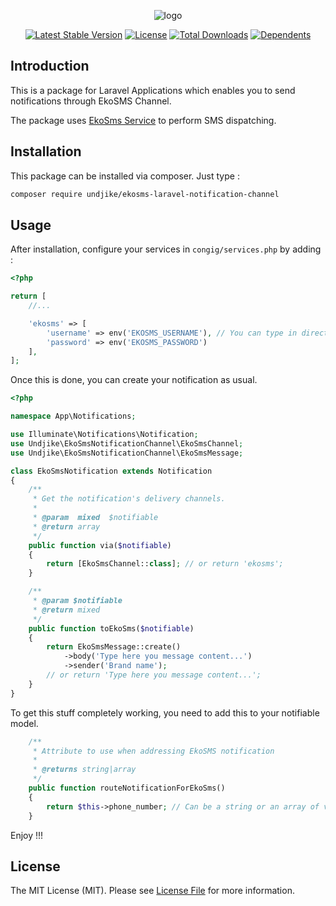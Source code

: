 <p align="center"><img src="https://api-public.ekotech.cm/assets/images/logo.png" alt="logo"></p>

<p align="center">
<a href="https://packagist.org/packages/undjike/ekosms-laravel-notification-channel"><img src="https://poser.pugx.org/undjike/ekosms-laravel-notification-channel/v/stable.svg" alt="Latest Stable Version"></a>
<a href="https://packagist.org/packages/undjike/ekosms-laravel-notification-channel"><img src="https://poser.pugx.org/undjike/ekosms-laravel-notification-channel/license.svg" alt="License"></a>
<a href="https://packagist.org/packages/undjike/ekosms-laravel-notification-channel"><img src="https://poser.pugx.org/undjike/ekosms-laravel-notification-channel/d/total.svg" alt="Total Downloads"></a>
<a href="https://packagist.org/packages/undjike/ekosms-laravel-notification-channel"><img src="https://poser.pugx.org/undjike/ekosms-laravel-notification-channel/dependents.svg" alt="Dependents"></a>
</p>

## Introduction

This is a package for Laravel Applications which enables you to send notifications through EkoSMS Channel.

The package uses <a href="https://api-public.ekotech.cm/documentation/">EkoSms Service</a> to perform SMS dispatching.

## Installation

This package can be installed via composer. Just type :

```bash
composer require undjike/ekosms-laravel-notification-channel
```

## Usage

After installation, configure your services in `congig/services.php` by adding :

```php
<?php

return [
    //...

    'ekosms' => [
        'username' => env('EKOSMS_USERNAME'), // You can type in directly your credentials 
        'password' => env('EKOSMS_PASSWORD')
    ],
];
```

Once this is done, you can create your notification as usual.

```php
<?php

namespace App\Notifications;

use Illuminate\Notifications\Notification;
use Undjike\EkoSmsNotificationChannel\EkoSmsChannel;
use Undjike\EkoSmsNotificationChannel\EkoSmsMessage;

class EkoSmsNotification extends Notification
{
    /**
     * Get the notification's delivery channels.
     *
     * @param  mixed  $notifiable
     * @return array
     */
    public function via($notifiable)
    {
        return [EkoSmsChannel::class]; // or return 'ekosms';
    }

    /**
     * @param $notifiable
     * @return mixed
     */
    public function toEkoSms($notifiable)
    {
        return EkoSmsMessage::create()
            ->body('Type here you message content...')
            ->sender('Brand name');
        // or return 'Type here you message content...';
    }
}

```

To get this stuff completely working, you need to add this
to your notifiable model.


```php
    /**
     * Attribute to use when addressing EkoSMS notification
     *
     * @returns string|array
     */
    public function routeNotificationForEkoSms()
    {
        return $this->phone_number; // Can be a string or an array of valid phone numbers
    }
```

Enjoy !!!

## License

The MIT License (MIT). Please see [License File](LICENSE.md) for more information.
